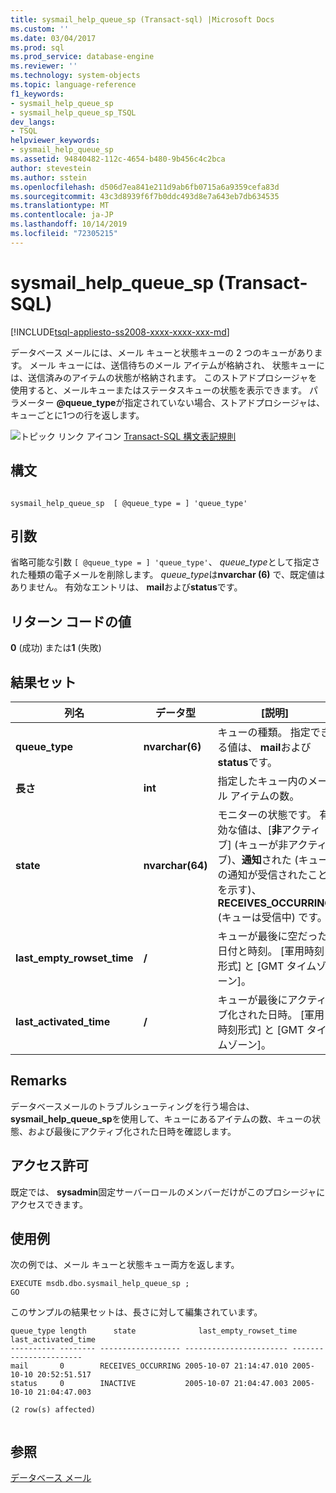 ```yaml
---
title: sysmail_help_queue_sp (Transact-sql) |Microsoft Docs
ms.custom: ''
ms.date: 03/04/2017
ms.prod: sql
ms.prod_service: database-engine
ms.reviewer: ''
ms.technology: system-objects
ms.topic: language-reference
f1_keywords:
- sysmail_help_queue_sp
- sysmail_help_queue_sp_TSQL
dev_langs:
- TSQL
helpviewer_keywords:
- sysmail_help_queue_sp
ms.assetid: 94840482-112c-4654-b480-9b456c4c2bca
author: stevestein
ms.author: sstein
ms.openlocfilehash: d506d7ea841e211d9ab6fb0715a6a9359cefa83d
ms.sourcegitcommit: 43c3d8939f6f7b0ddc493d8e7a643eb7db634535
ms.translationtype: MT
ms.contentlocale: ja-JP
ms.lasthandoff: 10/14/2019
ms.locfileid: "72305215"
---
```

# <a name="sysmail_help_queue_sp-transact-sql"></a>sysmail_help_queue_sp (Transact-SQL)
[!INCLUDE[tsql-appliesto-ss2008-xxxx-xxxx-xxx-md](../../includes/tsql-appliesto-ss2008-xxxx-xxxx-xxx-md.md)]

  データベース メールには、メール キューと状態キューの 2 つのキューがあります。 メール キューには、送信待ちのメール アイテムが格納され、 状態キューには、送信済みのアイテムの状態が格納されます。 このストアドプロシージャを使用すると、メールキューまたはステータスキューの状態を表示できます。 パラメーター **\@queue_type**が指定されていない場合、ストアドプロシージャは、キューごとに1つの行を返します。  
  
 ![トピック リンク アイコン](../../database-engine/configure-windows/media/topic-link.gif "トピック リンク アイコン") [Transact-SQL 構文表記規則](../../t-sql/language-elements/transact-sql-syntax-conventions-transact-sql.md)  
  
## <a name="syntax"></a>構文  
  
```  
  
sysmail_help_queue_sp  [ @queue_type = ] 'queue_type'  
```  
  
## <a name="arguments"></a>引数  
省略可能な引数 `[ @queue_type = ] 'queue_type'`、 *queue_type*として指定された種類の電子メールを削除します。 *queue_type*は**nvarchar (6)** で、既定値はありません。 有効なエントリは、 **mail**および**status**です。  
  
## <a name="return-code-values"></a>リターン コードの値  
 **0** (成功) または**1** (失敗)  
  
## <a name="result-set"></a>結果セット  
  
|列名|データ型|[説明]|  
|-----------------|---------------|-----------------|  
|**queue_type**|**nvarchar(6)**|キューの種類。 指定できる値は、 **mail**および**status**です。|  
|**長さ**|**int**|指定したキュー内のメール アイテムの数。|  
|**state**|**nvarchar(64)**|モニターの状態です。 有効な値は、[**非**アクティブ] (キューが非アクティブ)、**通知**された (キューの通知が受信されたことを示す)、 **RECEIVES_OCCURRING** (キューは受信中) です。|  
|**last_empty_rowset_time**|**/**|キューが最後に空だった日付と時刻。 [軍用時刻形式] と [GMT タイムゾーン]。|  
|**last_activated_time**|**/**|キューが最後にアクティブ化された日時。 [軍用時刻形式] と [GMT タイムゾーン]。|  
  
## <a name="remarks"></a>Remarks  
 データベースメールのトラブルシューティングを行う場合は、 **sysmail_help_queue_sp**を使用して、キューにあるアイテムの数、キューの状態、および最後にアクティブ化された日時を確認します。  
  
## <a name="permissions"></a>アクセス許可  
 既定では、 **sysadmin**固定サーバーロールのメンバーだけがこのプロシージャにアクセスできます。  
  
## <a name="examples"></a>使用例  
 次の例では、メール キューと状態キュー両方を返します。  
  
```  
EXECUTE msdb.dbo.sysmail_help_queue_sp ;  
GO  
```  
  
 このサンプルの結果セットは、長さに対して編集されています。  
  
```  
queue_type length      state              last_empty_rowset_time  last_activated_time  
---------- -------- ------------------ ----------------------- -----------------------  
mail       0        RECEIVES_OCCURRING 2005-10-07 21:14:47.010 2005-10-10 20:52:51.517  
status     0        INACTIVE           2005-10-07 21:04:47.003 2005-10-10 21:04:47.003  
  
(2 row(s) affected)  
  
```  
  
## <a name="see-also"></a>参照  
 [データベース メール](../../relational-databases/database-mail/database-mail.md)  
  
  
